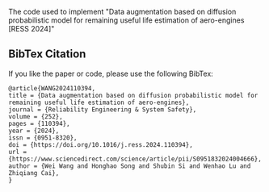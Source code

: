 The code used to implement "Data augmentation based on diffusion probabilistic model for remaining useful life estimation of aero-engines [RESS 2024]"

##  BibTex Citation

If you like the paper or code, please use the following BibTex:

```
@article{WANG2024110394,
title = {Data augmentation based on diffusion probabilistic model for remaining useful life estimation of aero-engines},
journal = {Reliability Engineering & System Safety},
volume = {252},
pages = {110394},
year = {2024},
issn = {0951-8320},
doi = {https://doi.org/10.1016/j.ress.2024.110394},
url = {https://www.sciencedirect.com/science/article/pii/S0951832024004666},
author = {Wei Wang and Honghao Song and Shubin Si and Wenhao Lu and Zhiqiang Cai},
}
```
